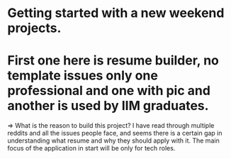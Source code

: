 # Getting started with a new weekend projects.
# First one here is resume builder, no template issues only one professional and one with pic and another is used by IIM graduates.

=> What is the reason to build this project? 
    I have read through multiple reddits and all the issues people face, and seems there is a certain gap
    in understanding what resume and why they should apply with it. The main focus of the application in start will
    be only for tech roles.


    